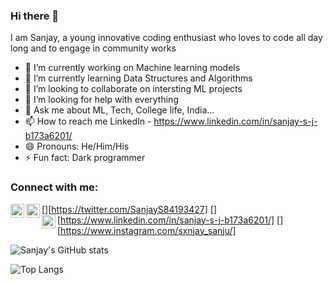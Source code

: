 ### Hi there 👋

I am Sanjay, a young innovative coding enthusiast who loves to code all day long and to engage in community works

- 🔭 I’m currently working on Machine learning models
- 🌱 I’m currently learning Data Structures and Algorithms
- 👯 I’m looking to collaborate on intersting ML projects
- 🤔 I’m looking for help with everything
- 💬 Ask me about ML, Tech, College life, India...
- 📫 How to reach me    LinkedIn - https://www.linkedin.com/in/sanjay-s-j-b173a6201/
- 😄 Pronouns: He/Him/His
- ⚡ Fun fact: Dark programmer

### Connect with me:

[<img align="left" alt="sanjaysj6282 | Twitter" width="22px" src="https://cdn.jsdelivr.net/npm/simple-icons@v3/icons/twitter.svg" />][https://twitter.com/SanjayS84193427]
[<img align="left" alt="sanjaysj6282 | LinkedIn" width="22px" src="https://cdn.jsdelivr.net/npm/simple-icons@v3/icons/linkedin.svg" />][https://www.linkedin.com/in/sanjay-s-j-b173a6201/]
[<img align="left" alt="sanjaysj6282 | Instagram" width="22px" src="https://cdn.jsdelivr.net/npm/simple-icons@v3/icons/instagram.svg" />][https://www.instagram.com/sxnjay_sanju/]

![Sanjay's GitHub stats](https://github-readme-stats.vercel.app/api?username=sanjaysj6282&show_icons=true&theme=tokyonight)

![Top Langs](https://github-readme-stats.vercel.app/api/top-langs?username=sanjaysj6282&layout=compact&theme=tokyonight&cache_seconds=86400)
